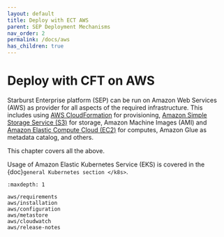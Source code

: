 ```yaml
---
layout: default
title: Deploy with ECT AWS
parent: SEP Deployment Mechanisms
nav_order: 2
permalink: /docs/aws
has_children: true
---
```



# Deploy with CFT on AWS

Starburst Enterprise platform (SEP) can be run on Amazon Web Services (AWS) as provider
for all aspects of the required infrastructure. This includes using [AWS
CloudFormation](https://docs.aws.amazon.com/cloudformation/index.html) for
provisioning, [Amazon Simple Storage Service (S3)](https://docs.aws.amazon.com/s3/) for storage, Amazon Machine Images (AMI) and
[Amazon Elastic Compute Cloud (EC2)](https://docs.aws.amazon.com/ec2/) for
computes, Amazon Glue as metadata catalog, and others.

This chapter covers all the above.

Usage of Amazon Elastic Kubernetes Service (EKS) is covered in the {doc}`general
Kubernetes section </k8s>`.

```{toctree}
:maxdepth: 1

aws/requirements
aws/installation
aws/configuration
aws/metastore
aws/cloudwatch
aws/release-notes
```
